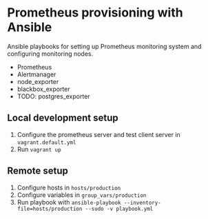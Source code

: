 # Prometheus provisioning with Ansible

Ansible playbooks for setting up Prometheus monitoring system and configuring monitoring nodes.

- Prometheus
- Alertmanager
- node_exporter
- blackbox_exporter
- TODO: postgres_exporter

## Local development setup

1. Configure the prometheus server and test client server in `vagrant.default.yml`
2. Run `vagrant up`

## Remote setup

1. Configure hosts in `hosts/production`
2. Configure variables in `group_vars/production`
3. Run playbook with `ansible-playbook --inventory-file=hosts/production --sudo -v playbook.yml`
